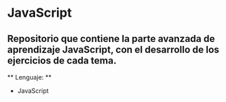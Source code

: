 # JavaScript
Repositorio que contiene la parte avanzada de aprendizaje JavaScript, con el desarrollo de los ejercicios de cada tema.
---
** Lenguaje: ** 
- JavaScript
